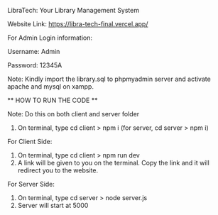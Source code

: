 LibraTech: Your Library Management System

Website Link: https://libra-tech-final.vercel.app/

For Admin Login information:

Username: Admin

Password: 12345A

Note: Kindly import the library.sql to phpmyadmin server and activate apache and mysql on xampp.

** HOW TO RUN THE CODE **

Note: Do this on both client and server folder
1. On terminal, type cd client > npm i (for server, cd server > npm i)

For Client Side:
1. On terminal, type cd client > npm run dev
2. A link will be given to you on the terminal. Copy the link and it will redirect you to the website.

For Server Side:
1. On terminal, type cd server > node server.js
2. Server will start at 5000

